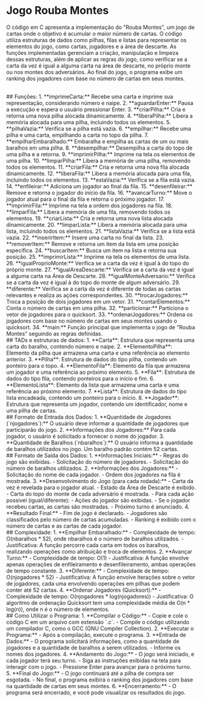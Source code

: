 # Jogo Rouba Montes

O código em C apresenta a implementação do "Rouba Montes", um jogo de cartas onde o objetivo é acumular o maior número de cartas. O código utiliza estruturas de dados como pilhas, filas e listas para representar os elementos do jogo, como cartas, jogadores e a área de descarte. As funções implementadas gerenciam a criação, manipulação e limpeza dessas estruturas, além de aplicar as regras do jogo, como verificar se a carta da vez é igual a alguma carta na área de descarte, no próprio monte ou nos montes dos adversários. Ao final do jogo, o programa exibe um ranking dos jogadores com base no número de cartas em seus montes.

<br>
## Funções:
1. **imprimeCarta:** Recebe uma carta e imprime sua representação, considerando número e naipe.
2. **aguardarEnter:** Pausa a execução e espera o usuário pressionar Enter.
3. **criarPilha:** Cria e retorna uma nova pilha alocada dinamicamente.
4. **liberaPilha:** Libera a memória alocada para uma pilha, incluindo todos os elementos.
5. **pilhaVazia:** Verifica se a pilha está vazia.
6. **empilhar:** Recebe uma pilha e uma carta, empilhando a carta no topo da pilha.
7. **empilharEmbaralhado:** Embaralha e empilha as cartas de um ou mais baralhos em uma pilha.
8. **desempilhar:** Desempilha a carta do topo de uma pilha e a retorna.
9. **imprimirPilha:** Imprime na tela os elementos de uma pilha.
10. **limparPilha:** Libera a memória de uma pilha, removendo todos os elementos.
11. **criarFila:** Cria e retorna uma nova fila alocada dinamicamente.
12. **liberaFila:** Libera a memória alocada para uma fila, incluindo todos os elementos.
13. **estaVazia:** Verifica se a fila está vazia.
14. **enfileirar:** Adiciona um jogador ao final da fila.
15. **desenfileirar:** Remove e retorna o jogador do início da fila.
16. **avancarTurno:** Move o jogador atual para o final da fila e retorna o próximo jogador.
17. **imprimirFila:** Imprime na tela a ordem dos jogadores na fila.
18. **limparFila:** Libera a memória de uma fila, removendo todos os elementos.
19. **criarLista:** Cria e retorna uma nova lista alocada dinamicamente.
20. **limparLista:** Libera a memória alocada para uma lista, incluindo todos os elementos.
21. **listaVazia:** Verifica se a lista está vazia.
22. **inserirItem:** Insere uma carta no final da lista.
23. **removerItem:** Remove e retorna um item da lista em uma posição específica.
24. **buscarItem:** Busca um item na lista e retorna sua posição.
25. **imprimirLista:** Imprime na tela os elementos de uma lista.
26. **igualProprioMonte:** Verifica se a carta da vez é igual à do topo do próprio monte.
27. **igualAreaDescarte:** Verifica se a carta da vez é igual a alguma carta na Área de Descarte.
28. **igualMonteAdversario:** Verifica se a carta da vez é igual à do topo do monte de algum adversário.
29. **diferente:** Verifica se a carta da vez é diferente de todas as cartas relevantes e realiza as ações correspondentes.
30. **trocarJogadores:** Troca a posição de dois jogadores em um vetor.
31. **contarElementos:** Conta o número de cartas em uma pilha.
32. **particionar:** Particiona o vetor de jogadores para o quicksort.
33. **ordenarJogadores:** Ordena os jogadores com base no número de cartas em seus montes usando o quicksort.
34. **main:** Função principal que implementa o jogo de "Rouba Montes" seguindo as regras definidas.

<br>
## TADs e estruturas de dados:
1. **Carta**: Estrutura que representa uma carta do baralho, contendo número e naipe.
2. **ElementoPilha**: Elemento da pilha que armazena uma carta e uma referência ao elemento anterior.
3. **Pilha**: Estrutura de dados do tipo pilha, contendo um ponteiro para o topo.
4. **ElementoFila**: Elemento da fila que armazena um jogador e uma referência ao próximo elemento.
5. **Fila**: Estrutura de dados do tipo fila, contendo ponteiros para o início e fim.
6. **ElementoLista**: Elemento da lista que armazena uma carta e uma referência ao próximo elemento.
7. **Lista**: Estrutura de dados do tipo lista encadeada, contendo um ponteiro para o início.
8. **Jogador**: Estrutura que representa um jogador, contendo um identificador, nome e uma pilha de cartas.

<br>
## Formato de Entrada dos Dados:
1. **Quantidade de Jogadores (`njogadores`):** O usuário deve informar a quantidade de jogadores que participarão do jogo.
2. **Informações dos Jogadores:** Para cada jogador, o usuário é solicitado a fornecer o nome do jogador.
3. **Quantidade de Baralhos (`nbaralhos`):** O usuário informa a quantidade de baralhos utilizados no jogo. Um baralho padrão contém 52 cartas.

<br>
## Formato de Saída dos Dados:
1. **Informações Iniciais:**
   - Regras do jogo são exibidas.
   - Solicitação do número de jogadores.
   - Solicitação do número de baralhos utilizados.
2. **Informações dos Jogadores:**
   - Solicitação do nome de cada jogador.
   - Ordem dos jogadores na fila é mostrada.
3. **Desenvolvimento do Jogo (para cada rodada):**
   - Carta da vez é revelada para o jogador atual.
   - Estado da Área de Descarte é exibido.
   - Carta do topo do monte de cada adversário é mostrada.
   - Para cada ação possível (igual/diferente):
      - Ações do jogador são exibidas.
      - Se o jogador recebeu cartas, as cartas são mostradas.
      - Próximo turno é anunciado.
4. **Resultado Final:**
   - Fim de jogo é declarado.
   - Jogadores são classificados pelo número de cartas acumuladas.
   - Ranking é exibido com o número de cartas e as cartas de cada jogador.

<br>
## Complexidade:
1. **Empilhar Embaralhado:**
   - Complexidade de tempo: O(nbaralhos * 52), onde nbaralhos é o número de baralhos utilizados.
   - Justificativa: A função percorre cada carta em todos os baralhos, realizando operações como atribuição e troca de elementos.
2. **Avançar Turno:**
   - Complexidade de tempo: O(1)
   - Justificativa: A função envolve apenas operações de enfileiramento e desenfileiramento, ambas operações de tempo constante.
3. **Diferente:**
   - Complexidade de tempo: O(njogadores * 52)
   - Justificativa: A função envolve iterações sobre o vetor de jogadores, cada uma envolvendo operações em pilhas que podem conter até 52 cartas.
4. **Ordenar Jogadores (Quicksort):**
   - Complexidade de tempo: O(njogadores * log(njogadores))
   - Justificativa: O algoritmo de ordenação Quicksort tem uma complexidade média de O(n * log(n)), onde n é o número de elementos.

<br>
## Como Utilizar o Programa:
1. **Compilar o Código:**
   - Copie e cole o código C em um arquivo com extensão `.c`.
   - Compile o código utilizando um compilador C, como o GCC (GNU Compiler Collection).
2. **Executar o Programa:**
   - Após a compilação, execute o programa.
3. **Entrada de Dados:**
   - O programa solicitará informações, como a quantidade de jogadores e a quantidade de baralhos a serem utilizados.
   - Informe os nomes dos jogadores.
4. **Andamento do Jogo:**
   - O jogo será iniciado, e cada jogador terá seu turno.
   - Siga as instruções exibidas na tela para interagir com o jogo.
   - Pressione Enter para avançar para o próximo turno.
5. **Final do Jogo:**
   - O jogo continuará até a pilha de compra ser esgotada.
   - No final, o programa exibirá o ranking dos jogadores com base na quantidade de cartas em seus montes.
6. **Encerramento:**
   - O programa será encerrado, e você pode visualizar os resultados do jogo.
